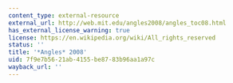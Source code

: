 ```yaml
---
content_type: external-resource
external_url: http://web.mit.edu/angles2008/angles_toc08.html
has_external_license_warning: true
license: https://en.wikipedia.org/wiki/All_rights_reserved
status: ''
title: '*Angles* 2008'
uid: 7f9e7b56-21ab-4155-be87-83b96aa1a97c
wayback_url: ''
---
```

